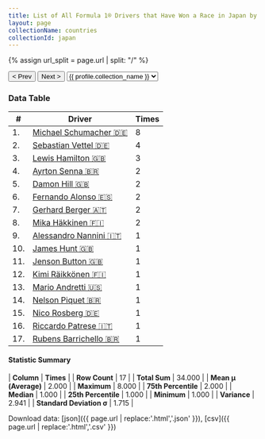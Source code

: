 ```yaml
---
title: List of All Formula 1® Drivers that Have Won a Race in Japan by Number of Times
layout: page
collectionName: countries
collectionId: japan
---
```


{% assign url_split = page.url | split: "/" %}
<div id="collection-navigation">
<button onclick="selector.options[selector.selectedIndex-1].value && (window.location = selector.options[selector.selectedIndex-1].value);">&lt; Prev</button>
<button onclick="selector.options[selector.selectedIndex+1].value && (window.location = selector.options[selector.selectedIndex+1].value);">Next &gt;</button>
<select id="selector" onchange="this.options[this.selectedIndex].value && (window.location = this.options[this.selectedIndex].value);">
  {% for collectionId in site.data[page.collectionName].refs %}
    {% if collectionId == page.collectionId %}
      {% assign selected = "selected" %}
    {% else %}
      {% assign selected = "" %}
    {% endif %}
    {% assign profile = site.data[page.collectionName][collectionId].profile %}
    <option value="/f1/{{ page.collectionName }}/{{ collectionId }}/{{ url_split[4] }}" {{ selected }}>{{ profile.collection_name }}</option>
  {% endfor %}
</select>
</div>

<canvas id="chart" width="400" height="180"></canvas>
<script>
var data = {
    "datasets": [
        {
            "backgroundColor": [
                "#9C8E8D",
                "#9C8E8D",
                "#9C8E8D",
                "#9C8E8D",
                "#9C8E8D",
                "#9C8E8D",
                "#9C8E8D",
                "#9C8E8D",
                "#9C8E8D",
                "#9C8E8D",
                "#9C8E8D",
                "#9C8E8D",
                "#9C8E8D",
                "#9C8E8D",
                "#9C8E8D",
                "#9C8E8D",
                "#9C8E8D"
            ],
            "borderColor": [
                "#1D181E",
                "#1D181E",
                "#1D181E",
                "#1D181E",
                "#1D181E",
                "#1D181E",
                "#1D181E",
                "#1D181E",
                "#1D181E",
                "#1D181E",
                "#1D181E",
                "#1D181E",
                "#1D181E",
                "#1D181E",
                "#1D181E",
                "#1D181E",
                "#1D181E"
            ],
            "borderWidth": 1,
            "data": [
                8.0,
                4.0,
                3.0,
                2.0,
                2.0,
                2.0,
                2.0,
                2.0,
                1.0,
                1.0,
                1.0,
                1.0,
                1.0,
                1.0,
                1.0,
                1.0,
                1.0
            ],
            "label": "Times"
        }
    ],
    "labels": [
        "Michael Schumacher",
        "Sebastian Vettel",
        "Lewis Hamilton",
        "Ayrton Senna",
        "Damon Hill",
        "Fernando Alonso",
        "Gerhard Berger",
        "Mika Häkkinen",
        "Alessandro Nannini",
        "James Hunt",
        "Jenson Button",
        "Kimi Räikkönen",
        "Mario Andretti",
        "Nelson Piquet",
        "Nico Rosberg",
        "Riccardo Patrese",
        "Rubens Barrichello"
    ]
};
var options = {
  legend: {
    display: false
  },
  scales: {
    xAxes: [{
      ticks: {
        beginAtZero: true,
        maxRotation: 180,
        display: window.innerWidth > 800
      }
    }],
    yAxes: [{
      ticks: {
        beginAtZero: true
      }
    }]
  },
  onResize: function(chart, size) {
    chart.options.scales.xAxes[0].ticks.display = size.width > 800;
  }
};
var chart = new Chart("chart", {
    data: data,
    type: 'bar',
    options: options
});
</script>



### Data Table

| # | Driver | Times |
|--|--|--|
| 1. | [Michael Schumacher 🇩🇪](/f1/drivers/michael_schumacher) | 8 |
| 2. | [Sebastian Vettel 🇩🇪](/f1/drivers/vettel) | 4 |
| 3. | [Lewis Hamilton 🇬🇧](/f1/drivers/hamilton) | 3 |
| 4. | [Ayrton Senna 🇧🇷](/f1/drivers/senna) | 2 |
| 5. | [Damon Hill 🇬🇧](/f1/drivers/damon_hill) | 2 |
| 6. | [Fernando Alonso 🇪🇸](/f1/drivers/alonso) | 2 |
| 7. | [Gerhard Berger 🇦🇹](/f1/drivers/berger) | 2 |
| 8. | [Mika Häkkinen 🇫🇮](/f1/drivers/hakkinen) | 2 |
| 9. | [Alessandro Nannini 🇮🇹](/f1/drivers/nannini) | 1 |
| 10. | [James Hunt 🇬🇧](/f1/drivers/hunt) | 1 |
| 11. | [Jenson Button 🇬🇧](/f1/drivers/button) | 1 |
| 12. | [Kimi Räikkönen 🇫🇮](/f1/drivers/raikkonen) | 1 |
| 13. | [Mario Andretti 🇺🇸](/f1/drivers/mario_andretti) | 1 |
| 14. | [Nelson Piquet 🇧🇷](/f1/drivers/piquet) | 1 |
| 15. | [Nico Rosberg 🇩🇪](/f1/drivers/rosberg) | 1 |
| 16. | [Riccardo Patrese 🇮🇹](/f1/drivers/patrese) | 1 |
| 17. | [Rubens Barrichello 🇧🇷](/f1/drivers/barrichello) | 1 |

#### Statistic Summary

| **Column** | **Times** |
| **Row Count** | 17 |
| **Total Sum** | 34.000 |
| **Mean μ (Average)** | 2.000 |
| **Maximum** | 8.000 |
| **75th Percentile** | 2.000 |
| **Median** | 1.000 |
| **25th Percentile** | 1.000 |
| **Minimum** | 1.000 |
| **Variance** | 2.941 |
| **Standard Deviation σ** | 1.715 |

Download data: [json]({{ page.url | replace:'.html','.json' }}), [csv]({{ page.url | replace:'.html','.csv' }})
